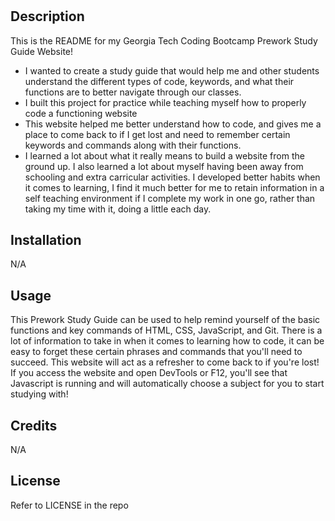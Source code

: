 # <Prework-Study-Guide>

## Description

This is the README for my Georgia Tech Coding Bootcamp Prework Study Guide Website!

- I wanted to create a study guide that would help me and other students understand the different types of code, keywords, and what their functions are to better navigate through our classes. 
- I built this project for practice while teaching myself how to properly code a functioning website
- This website helped me better understand how to code, and gives me a place to come back to if I get lost and need to remember certain keywords and commands along with their functions. 
- I learned a lot about what it really means to build a website from the ground up. I also learned a lot about myself having been away from schooling and extra carricular activities. I developed better habits when it comes to learning, I find it much better for me to retain information in a self teaching environment if I complete my work in one go, rather than taking my time with it, doing a little each day.

## Installation

N/A

## Usage

This Prework Study Guide can be used to help remind yourself of the basic functions and key commands of HTML, CSS, JavaScript, and Git. There is a lot of information to take in when it comes to learning how to code, it can be easy to forget these certain phrases and commands that you'll need to succeed. This website will act as a refresher to come back to if you're lost! If you access the website and open DevTools or F12, you'll see that Javascript is running and will automatically choose a subject for you to start studying with! 

## Credits

N/A

## License
Refer to LICENSE in the repo
